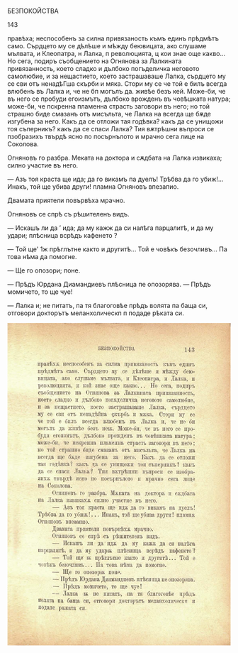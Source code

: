 ﻿БЕЗПОКОЙСТВА

143

правѣха; неспособенъ за силна привязаность къмъ единъ прѣдмѣтъ само. Сърдцето му се дѣлѣше и мѣжду беювицата, ако слушаме мълвата, и Клеопатра, н Лалка, п революцията, ц кои знае още какво... Но сега, подиръ съобщението на Огнянова за Лалкината привязанность, което сладко и дълбоко погъделичка неговото самолюбие, и за нещастието, което застрашаваше Лалка, сърдцето му се сви отъ ненадѣГша скърби и мяка. Стори му се че той е билъ всегда влюбенъ въ Лалка и, че не бп могълъ да. живѣе безъ кей. Може-би, че въ него се пробуди егоизмътъ, дълбоко врожденъ въ човѣшката натура; може-би, че пскренна пламенна страсть заговори въ него; но той страшно биде смазанъ отъ мисъльта, че Лалка на всегда ще бѫде изгубена за него. Какъ да се отложи тая годѣвка? какъ да се унищожи тоя съперникъ? какъ да се спаси Лалка? Тия вѫтрѣшни въпроси се пзобразихъ твърдѣ ясно по посърнълото и мрачно сега лице на Соколова.

Огняновъ го разбра. Меката на доктора и сѫдбата на Лалка извикаха; силно участие въ него.

— Азъ тоя краста ще ида; да го викамъ па дуелъ! Трѣбва да го убиж!... Инакъ, той ще убива други! пламна Огняновъ впезапио.

Двамата приятели повървѣха мрачно.

Огняновъ се спрѣ съ рѣшителенъ видъ.

— Искашъ ли да ’ ида; да му кажж да си налѣга парцалитѣ, и да му удари; плѣсница всрѣдъ кафенето ?

— Той ще' 1ж прѣглътне както и другитѣ... Той е човѣкъ безочливъ... Па това нѣма да помогне.

— Ще го опозори; поне.

— Прѣдъ Юрдана Диамандиевъ плѣсница пе опозорява. — Прѣдъ момичето, то ще чуе!

— Лалка и; не питатъ, па тя благоговѣе прѣдъ волята па баща си, отговори докторътъ меланхолическп п подаде рѣката си.

![original](images/162.jpg)

